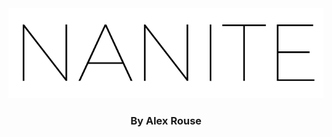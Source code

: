 <div align="center">
    <img src="./docs/Assets/logo.png"  alt="Nanite"/>
    <h3>By Alex Rouse</h3>
</div>